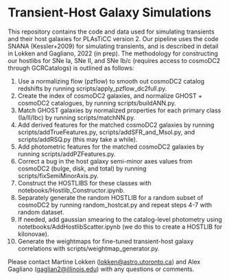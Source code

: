# Transient-Host Galaxy Simulations
This repository contains the code and data used for simulating transients and their host galaxies for PLAsTiCC version 2. Our pipeline uses the code SNANA (Kessler+2009) for simulating transients, and is described in detail in Lokken and Gagliano, 2022 (in prep). The methodology for constructing our hostlibs for SNe Ia, SNe II, and SNe Ib/c (requires access to cosmoDC2 through GCRCatalogs) is outlined as follows:

1. Use a normalizing flow (pzflow) to smooth out cosmoDC2 catalog redshifts by running scripts/apply_pzflow_dc2full.py.
2. Create the index of cosmoDC2 galaxies, and normalize GHOST + cosmoDC2 catalogues, by running scripts/buildANN.py.
3. Match GHOST galaxies by normalized properties for each primary class (Ia/II/Ibc) by running scripts/matchNN.py.
4. Add derived features for the matched cosmoDC2 galaxies by running scripts/addTrueFeatures.py, scripts/addSFR_and_Msol.py, and scripts/addRSQ.py (this may take a while).
5. Add photometric features for the matched cosmoDC2 galaxies by running scripts/addPZFeatures.py.
6. Correct a bug in the host galaxy semi-minor axes values from cosmoDC2 (bulge, disk, and total) by running scripts/fixSemiMinorAxis.py.
7. Construct the HOSTLIBS for these classes with notebooks/Hostlib_Constructor.ipynb.
8. Separately generate the random HOSTLIB for a random subset of cosmoDC2 by running random_hostcat.py and repeat steps 4-7 with random dataset. 
9. If needed, add gaussian smearing to the catalog-level photometry using notetbooks/AddHostlibScatter.ipynb (we do this to create a HOSTLIB for kilonovae).
10. Generate the weightmaps for fine-tuned transient-host galaxy correlations with scripts/weightmap_generator.py.

Please contact Martine Lokken (lokken@astro.utoronto.ca) and Alex Gagliano (gaglian2@illinois.edu) with any questions or comments.
